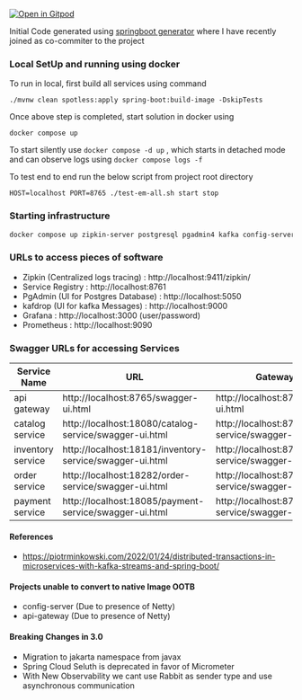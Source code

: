 [![Open in Gitpod](https://gitpod.io/button/open-in-gitpod.svg)](https://gitpod.io/#https://github.com/rajadilipkolli/spring-boot-microservices-series-v2)

Initial Code generated using [springboot generator](https://github.com/sivaprasadreddy/generator-springboot) where I have recently joined as co-commiter to the project

### Local SetUp and running using docker

To run in local, first build all services using command 

```shell
./mvnw clean spotless:apply spring-boot:build-image -DskipTests
```

Once above step is completed, start solution in docker using 

```shell
docker compose up
```

To start silently use `docker compose -d up` , which starts in detached mode and can observe logs using `docker compose logs -f `

To test end to end run the below script from project root directory

```shell
HOST=localhost PORT=8765 ./test-em-all.sh start stop

```

### Starting infrastructure 

```bash
docker compose up zipkin-server postgresql pgadmin4 kafka config-server naming-server
```

### URLs to access pieces of software

 - Zipkin (Centralized logs tracing) : http://localhost:9411/zipkin/ 
 - Service Registry : http://localhost:8761
 - PgAdmin (UI for Postgres Database) : http://localhost:5050
 - kafdrop (UI for kafka Messages) : http://localhost:9000
 - Grafana : http://localhost:3000 (user/password)
 - Prometheus : http://localhost:9090


### Swagger URLs for accessing Services

| **Service Name**  | **URL**                                                  | **Gateway URL**                                          |
|-------------------|----------------------------------------------------------|----------------------------------------------------------|
| api gateway       | http://localhost:8765/swagger-ui.html                    | http://localhost:8765/swagger-ui.html                    |
| catalog service   | http://localhost:18080/catalog-service/swagger-ui.html   | http://localhost:8765/catalog-service/swagger-ui.html    |
| inventory service | http://localhost:18181/inventory-service/swagger-ui.html | http://localhost:8765/inventory-service/swagger-ui.html  |
| order service     | http://localhost:18282/order-service/swagger-ui.html     | http://localhost:8765/order-service/swagger-ui.html      |
| payment service   | http://localhost:18085/payment-service/swagger-ui.html   | http://localhost:8765/payment-service/swagger-ui.html    |


#### References
  - https://piotrminkowski.com/2022/01/24/distributed-transactions-in-microservices-with-kafka-streams-and-spring-boot/
  
#### Projects unable to convert to native Image OOTB
 - config-server (Due to presence of Netty)
 - api-gateway (Due to presence of Netty)

#### Breaking Changes in 3.0
 - Migration to jakarta namespace from javax
 - Spring Cloud Seluth is deprecated in favor of Micrometer
 - With New Observability we cant use Rabbit as sender type and use asynchronous communication
